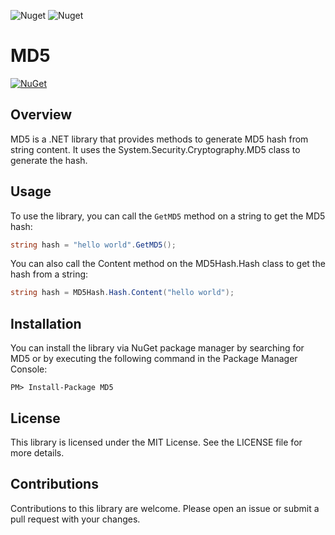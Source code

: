 ![Nuget](https://img.shields.io/nuget/dt/md5)
![Nuget](https://img.shields.io/nuget/v/md5)

# MD5

[![NuGet](https://img.shields.io/nuget/v/MD5.svg)](https://www.nuget.org/packages/MD5/)

## Overview

MD5 is a .NET library that provides methods to generate MD5 hash from string content. It uses the System.Security.Cryptography.MD5 class to generate the hash.

## Usage

To use the library, you can call the `GetMD5` method on a string to get the MD5 hash:

```csharp
string hash = "hello world".GetMD5();
```
You can also call the Content method on the MD5Hash.Hash class to get the hash from a string:

```csharp
string hash = MD5Hash.Hash.Content("hello world");
```

## Installation
You can install the library via NuGet package manager by searching for MD5 or by executing the following command in the Package Manager Console:

```shell
PM> Install-Package MD5
```

## License
This library is licensed under the MIT License. See the LICENSE file for more details.

## Contributions
Contributions to this library are welcome. Please open an issue or submit a pull request with your changes.
